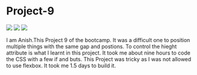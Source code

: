 # Project-9

  ![](https://img.shields.io/badge/HTML5-E34F26?style=for-the-badge&logo=html5&logoColor=white)
  ![](https://img.shields.io/badge/CSS3-1572B6?style=for-the-badge&logo=css3&logoColor=white)
  ![](https://img.shields.io/badge/Visual_Studio_Code-0078D4?style=for-the-badge&logo=visual%20studio%20code&logoColor=white)
    
    
   I am Anish.This Project 9 of the bootcamp. It was a difficult one to position multiple things
   with the same gap and postions. To control the hieght attribute is what I learnt in this project.
   It took me about nine hours to code the CSS with a few if and buts.
   This Project was tricky as I was not allowed to use flexbox. It took me 1.5 days to build it.
